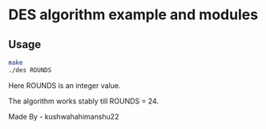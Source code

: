 # DES algorithm example and modules

## Usage
```bash
make
./des ROUNDS
```
Here ROUNDS is an integer value.

The algorithm works stably till ROUNDS = 24.

Made By - kushwahahimanshu22